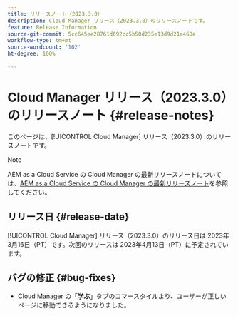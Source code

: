```yaml
---
title: リリースノート（2023.3.0）
description: Cloud Manager リリース（2023.3.0）のリリースノートです。
feature: Release Information
source-git-commit: 5cc645ee28761d692cc5b50d235e13d9d21e468e
workflow-type: tm+mt
source-wordcount: '102'
ht-degree: 100%

---
```



# Cloud Manager リリース（2023.3.0）のリリースノート {#release-notes}

このページは、[!UICONTROL Cloud Manager] リリース（2023.3.0）のリリースノートです。

>[!NOTE]
>
>AEM as a Cloud Service の Cloud Manager の最新リリースノートについては、[AEM as a Cloud Service の Cloud Manager の最新リリースノート](https://experienceleague.adobe.com/docs/experience-manager-cloud-service/content/implementing/using-cloud-manager/release-notes-cloud-manager/release-notes-cm-current.html?lang=ja)を参照してください。

## リリース日 {#release-date}

[!UICONTROL Cloud Manager] リリース（2023.3.0）のリリース日は 2023年3月16日（PT）です。次回のリリースは 2023年4月13日（PT）に予定されています。

## バグの修正 {#bug-fixes}

* Cloud Manager の「**学ぶ**」タブのコマースタイルより、ユーザーが正しいページに移動できるようになりました。
